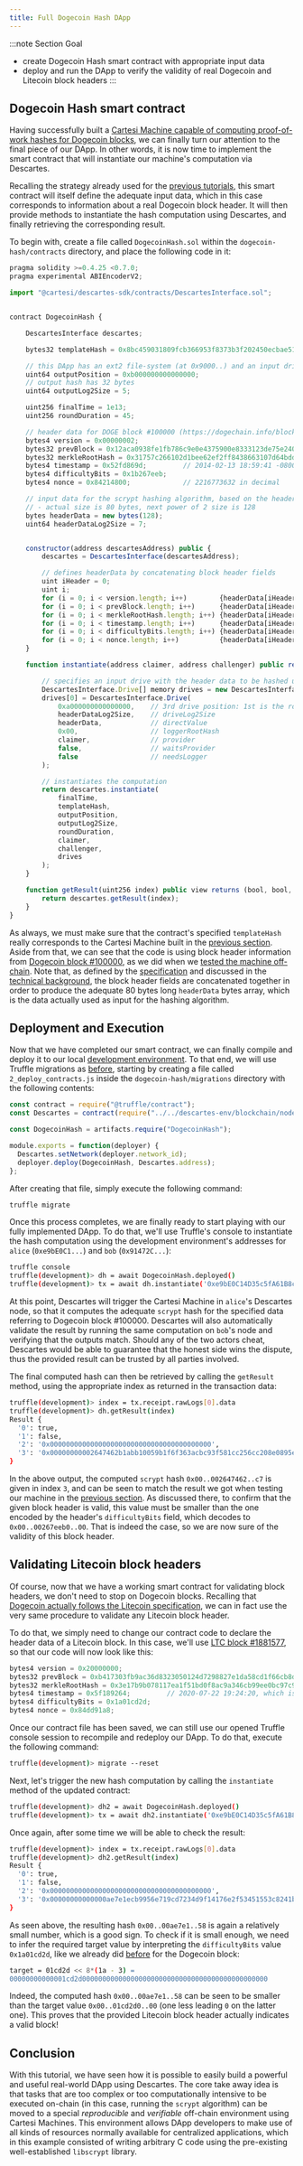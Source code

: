 ```yaml
---
title: Full Dogecoin Hash DApp
---
```


:::note Section Goal
- create Dogecoin Hash smart contract with appropriate input data
- deploy and run the DApp to verify the validity of real Dogecoin and Litecoin block headers
:::


## Dogecoin Hash smart contract

Having successfully built a [Cartesi Machine capable of computing proof-of-work hashes for Dogecoin blocks](../cartesi-machine), we can finally turn our attention to the final piece of our DApp. In other words, it is now time to implement the smart contract that will instantiate our machine's computation via Descartes.

Recalling the strategy already used for the [previous tutorials](../../calculator/full-dapp), this smart contract will itself define the adequate input data, which in this case corresponds to information about a real Dogecoin block header. It will then provide methods to instantiate the hash computation using Descartes, and finally retrieving the corresponding result.

To begin with, create a file called `DogecoinHash.sol` within the `dogecoin-hash/contracts` directory, and place the following code in it:

```javascript
pragma solidity >=0.4.25 <0.7.0;
pragma experimental ABIEncoderV2;

import "@cartesi/descartes-sdk/contracts/DescartesInterface.sol";


contract DogecoinHash {

    DescartesInterface descartes;

    bytes32 templateHash = 0x8bc459031809fcb366953f8373b3f202450ecbae51f3f724354480638725ff38;

    // this DApp has an ext2 file-system (at 0x9000..) and an input drives (at 0xa000), so the output will be at 0xb000..
    uint64 outputPosition = 0xb000000000000000;
    // output hash has 32 bytes
    uint64 outputLog2Size = 5;

    uint256 finalTime = 1e13;
    uint256 roundDuration = 45;

    // header data for DOGE block #100000 (https://dogechain.info/block/100000)
    bytes4 version = 0x00000002;
    bytes32 prevBlock = 0x12aca0938fe1fb786c9e0e4375900e8333123de75e240abd3337d1b411d14ebe;
    bytes32 merkleRootHash = 0x31757c266102d1bee62ef2ff8438663107d64bdd5d9d9173421ec25fb2a814de;
    bytes4 timestamp = 0x52fd869d;         // 2014-02-13 18:59:41 -0800, which is timestamp 1392346781 in decimal
    bytes4 difficultyBits = 0x1b267eeb;
    bytes4 nonce = 0x84214800;             // 2216773632 in decimal

    // input data for the scrypt hashing algorithm, based on the header info
    // - actual size is 80 bytes, next power of 2 size is 128
    bytes headerData = new bytes(128);
    uint64 headerDataLog2Size = 7;


    constructor(address descartesAddress) public {
        descartes = DescartesInterface(descartesAddress);

        // defines headerData by concatenating block header fields
        uint iHeader = 0;
        uint i;
        for (i = 0; i < version.length; i++)        {headerData[iHeader++] = version[i];}
        for (i = 0; i < prevBlock.length; i++)      {headerData[iHeader++] = prevBlock[i];}
        for (i = 0; i < merkleRootHash.length; i++) {headerData[iHeader++] = merkleRootHash[i];}
        for (i = 0; i < timestamp.length; i++)      {headerData[iHeader++] = timestamp[i];}
        for (i = 0; i < difficultyBits.length; i++) {headerData[iHeader++] = difficultyBits[i];}
        for (i = 0; i < nonce.length; i++)          {headerData[iHeader++] = nonce[i];}
    }

    function instantiate(address claimer, address challenger) public returns (uint256) {

        // specifies an input drive with the header data to be hashed using scrypt
        DescartesInterface.Drive[] memory drives = new DescartesInterface.Drive[](1);
        drives[0] = DescartesInterface.Drive(
            0xa000000000000000,    // 3rd drive position: 1st is the root file-system (0x8000..), 2nd is the mounted ext2 filesystem (0x9000..)
            headerDataLog2Size,    // driveLog2Size
            headerData,            // directValue
            0x00,                  // loggerRootHash
            claimer,               // provider
            false,                 // waitsProvider
            false                  // needsLogger
        );

        // instantiates the computation
        return descartes.instantiate(
            finalTime,
            templateHash,
            outputPosition,
            outputLog2Size,
            roundDuration,
            claimer,
            challenger,
            drives
        );
    }

    function getResult(uint256 index) public view returns (bool, bool, address, bytes memory) {
        return descartes.getResult(index);
    }
}
```

As always, we must make sure that the contract's specified `templateHash` really corresponds to the Cartesi Machine built in the [previous section](../cartesi-machine/#full-machine-implementation).
Aside from that, we can see that the code is using block header information from [Dogecoin block #100000](https://dogechain.info/block/100000), as we did when we [tested the machine off-chain](../cartesi-machine/#test-data). Note that, as defined by the [specification](https://litecoin.info/index.php/Block_hashing_algorithm) and discussed in the [technical background](../create-project/#technical-background), the block header fields are concatenated together in order to produce the adequate 80 bytes long `headerData` bytes array, which is the data actually used as input for the hashing algorithm.


## Deployment and Execution

Now that we have completed our smart contract, we can finally compile and deploy it to our local [development environment](../../descartes-env). To that end, we will use Truffle migrations as [before](../../helloworld/deploy-run#deployment), starting by creating a file called `2_deploy_contracts.js` inside the `dogecoin-hash/migrations` directory with the following contents:

```javascript
const contract = require("@truffle/contract");
const Descartes = contract(require("../../descartes-env/blockchain/node_modules/@cartesi/descartes-sdk/build/contracts/Descartes.json"));

const DogecoinHash = artifacts.require("DogecoinHash");

module.exports = function(deployer) {
  Descartes.setNetwork(deployer.network_id);
  deployer.deploy(DogecoinHash, Descartes.address);
};
```

After creating that file, simply execute the following command:

```bash
truffle migrate
```

Once this process completes, we are finally ready to start playing with our fully implemented DApp. To do that, we'll use Truffle's console to instantiate the hash computation using the development environment's addresses for `alice` (`0xe9bE0C1...`) and `bob` (`0x91472C...`):

```bash
truffle console
truffle(development)> dh = await DogecoinHash.deployed()
truffle(development)> tx = await dh.instantiate('0xe9bE0C14D35c5fA61B8c0B34f4c4e2891eC12e7E', '0x91472CCE70B1080FdD969D41151F2763a4A22717')
```

At this point, Descartes will trigger the Cartesi Machine in `alice`'s Descartes node, so that it computes the adequate `scrypt` hash for the specified data referring to Dogecoin block #100000. Descartes will also automatically validate the result by running the same computation on `bob`'s node and verifying that the outputs match. Should any of the two actors cheat, Descartes would be able to guarantee that the honest side wins the dispute, thus the provided result can be trusted by all parties involved.

The final computed hash can then be retrieved by calling the `getResult` method, using the appropriate index as returned in the transaction data:

```bash
truffle(development)> index = tx.receipt.rawLogs[0].data
truffle(development)> dh.getResult(index)
Result {
  '0': true,
  '1': false,
  '2': '0x0000000000000000000000000000000000000000',
  '3': '0x00000000002647462b1abb10059b1f6f363acbc93f581cc256cc208e0895e5c7'
}
```

In the above output, the computed `scrypt` hash `0x00..002647462..c7` is given in index `3`, and can be seen to match the result we got when testing our machine in the [previous section](../cartesi-machine/#testing-hash-computation). As discussed there, to confirm that the given block header is valid, this value must be smaller than the one encoded by the header's `difficultyBits` field, which decodes to `0x00..00267eeb0..00`. That is indeed the case, so we are now sure of the validity of this block header.


## Validating Litecoin block headers

Of course, now that we have a working smart contract for validating block headers, we don't need to stop on Dogecoin blocks. Recalling that [Dogecoin actually follows the Litecoin specification](../create-project/#technical-background), we can in fact use the very same procedure to validate any Litecoin block header.

To do that, we simply need to change our contract code to declare the header data of a Litecoin block. In this case, we'll use 
[LTC block #1881577](https://chainz.cryptoid.info/ltc/block.dws?1881577.htm), so that our code will now look like this:

```javascript
bytes4 version = 0x20000000;
bytes32 prevBlock = 0xb417303fb9ac36d8323050124d7298827e1da58cd1f66cb8d0aea8caf37d9095;
bytes32 merkleRootHash = 0x3e17b9b078117ea1f51bd0f8ac9a346cb99ee0bc97c97fa93d7d789311f442e9;
bytes4 timestamp = 0x5f189264;         // 2020-07-22 19:24:20, which is timestamp 1595445860 in decimal
bytes4 difficultyBits = 0x1a01cd2d;
bytes4 nonce = 0x84dd91a8;
```

Once our contract file has been saved, we can still use our opened Truffle console session to recompile and redeploy our DApp. To do that, execute the following command:

```bash
truffle(development)> migrate --reset
```

Next, let's trigger the new hash computation by calling the `instantiate` method of the updated contract:

```bash
truffle(development)> dh2 = await DogecoinHash.deployed()
truffle(development)> tx = await dh2.instantiate('0xe9bE0C14D35c5fA61B8c0B34f4c4e2891eC12e7E', '0x91472CCE70B1080FdD969D41151F2763a4A22717')
```

Once again, after some time we will be able to check the result:

```bash
truffle(development)> index = tx.receipt.rawLogs[0].data
truffle(development)> dh2.getResult(index)
Result {
  '0': true,
  '1': false,
  '2': '0x0000000000000000000000000000000000000000',
  '3': '0x00000000000000ae7e1ecb9956e719cd7234d9f14176e2f53451553c8241bc58'
}
```

As seen above, the resulting hash `0x00..00ae7e1..58` is again a relatively small number, which is a good sign. To check if it is small enough, we need to infer the required target value by interpreting the `difficultyBits` value `0x1a01cd2d`, like we already did [before](../cartesi-machine/#testing-hash-computation) for the Dogecoin block:

```bash
target = 01cd2d << 8*(1a - 3) = 
00000000000001cd2d0000000000000000000000000000000000000000000000
```

Indeed, the computed hash `0x00..00ae7e1..58` can be seen to be smaller than the target value `0x00..01cd2d0..00` (one less leading `0` on the latter one). This proves that the provided Litecoin block header actually indicates a valid block!


## Conclusion

With this tutorial, we have seen how it is possible to easily build a powerful and useful real-world DApp using Descartes. The core take away idea is that tasks that are too complex or too computationally intensive to be executed on-chain (in this case, running the `scrypt` algorithm) can be moved to a special *reproducible* and *verifiable* off-chain environment using Cartesi Machines. This environment allows DApp developers to make use of all kinds of resources normally available for centralized applications, which in this example consisted of writing arbitrary C code using the pre-existing well-established `libscrypt` library.
